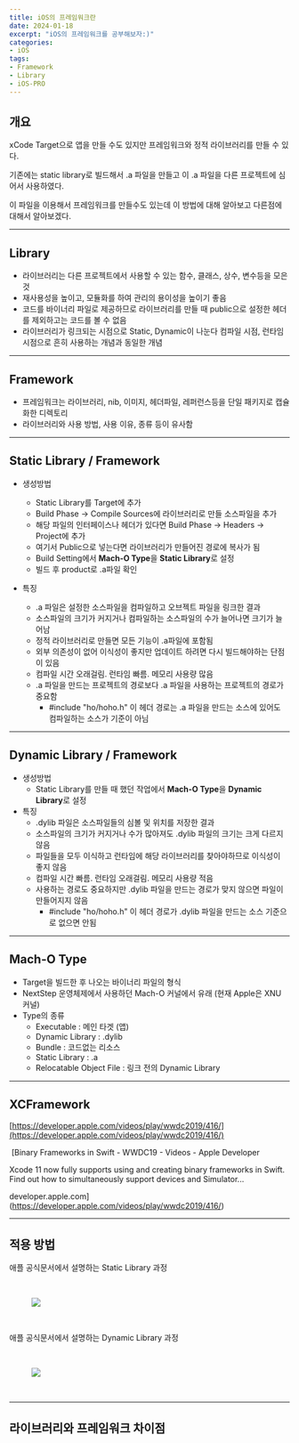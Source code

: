```yaml
---
title: iOS의 프레임워크란
date: 2024-01-18
excerpt: "iOS의 프레임워크를 공부해보자:)"
categories:
- iOS
tags:
- Framework
- Library
- iOS-PRO
---
```




## 개요

xCode Target으로 앱을 만들 수도 있지만 프레임워크와 정적 라이브러리를 만들 수 있다.

기존에는 static library로 빌드해서 .a 파일을 만들고 이 .a 파일을 다른 프로젝트에 심어서 사용하였다.

이 파일을 이용해서 프레임워크를 만들수도 있는데 이 방법에 대해 알아보고 다른점에 대해서 알아보겠다.

---

## Library

-   라이브러리는 다른 프로젝트에서 사용할 수 있는 함수, 클래스, 상수, 변수등을 모은 것
-   재사용성을 높이고, 모듈화를 하여 관리의 용이성을 높이기 좋음
-   코드를 바이너리 파일로 제공하므로 라이브러리를 만들 때 public으로 설정한 헤더를 제외하고는 코드를 볼 수 없음
-   라이브러리가 링크되는 시점으로 Static, Dynamic이 나눈다 컴파일 시점, 런타임 시점으로 흔히 사용하는 개념과 동일한 개념

---

## Framework

-   프레임워크는 라이브러리, nib, 이미지, 헤더파일, 레퍼런스등을 단일 패키지로 캡슐화한 디렉토리
-   라이브러리와 사용 방법, 사용 이유, 종류 등이 유사함

---

## Static Library / Framework

-   생성방법
    -   Static Library를 Target에 추가
    -   Build Phase -> Compile Sources에 라이브러리로 만들 소스파일을 추가
    -   해당 파일의 인터페이스나 헤더가 있다면 Build Phase -> Headers -> Project에 추가
    -   여기서 Public으로 넣는다면 라이브러리가 만들어진 경로에 복사가 됨
    -   Build Setting에서 **Mach-O Type**을 **Static Library**로 설정
    -   빌드 후 product로 .a파일 확인

-   특징
    -   .a 파일은 설정한 소스파일을 컴파일하고 오브젝트 파일을 링크한 결과
    -   소스파일의 크기가 커지거나 컴파일하는 소스파일의 수가 늘어나면 크기가 늘어남
    -   정적 라이브러리로 만들면 모든 기능이 .a파일에 포함됨
    -   외부 의존성이 없어 이식성이 좋지만 업데이트 하려면 다시 빌드해야하는 단점이 있음
    -   컴파일 시간 오래걸림. 런타임 빠름. 메모리 사용량 많음
    -   .a 파일을 만드는 프로젝트의 경로보다 .a 파일을 사용하는 프로젝트의 경로가 중요함  
        -   #include "ho/hoho.h" 이 헤더 경로는 .a 파일을 만드는 소스에 있어도 컴파일하는 소스가 기준이 아님

---

## Dynamic Library / Framework

-   생성방법
    -   Static Library를 만들 때 했던 작업에서 **Mach-O Type**을 **Dynamic Library**로 설정
-   특징
    -   .dylib 파일은 소스파일들의 심볼 및 위치를 저장한 결과
    -   소스파일의 크기가 커지거나 수가 많아져도 .dylib 파일의 크기는 크게 다르지 않음
    -   파일들을 모두 이식하고 런타임에 해당 라이브러리를 찾아야하므로 이식성이 좋지 않음
    -   컴파일 시간 빠름. 런타임 오래걸림. 메모리 사용량 적음
    -   사용하는 경로도 중요하지만 .dylib 파일을 만드는 경로가 맞지 않으면 파일이 만들어지지 않음
        -   #include "ho/hoho.h" 이 헤더 경로가 .dylib 파일을 만드는 소스 기준으로 없으면 안됨

---

## Mach-O Type

-   Target을 빌드한 후 나오는 바이너리 파일의 형식
-   NextStep 운영체제에서 사용하던 Mach-O 커널에서 유래 (현재 Apple은 XNU 커널)
-   Type의 종류
    -   Executable : 메인 타겟 (앱)
    -   Dynamic Library : .dylib
    -   Bundle : 코드없는 리소스
    -   Static Library : .a
    -   Relocatable Object File : 링크 전의 Dynamic Library

---

## XCFramework

[https://developer.apple.com/videos/play/wwdc2019/416/](https://developer.apple.com/videos/play/wwdc2019/416/)

 [Binary Frameworks in Swift - WWDC19 - Videos - Apple Developer

Xcode 11 now fully supports using and creating binary frameworks in Swift. Find out how to simultaneously support devices and Simulator...

developer.apple.com](https://developer.apple.com/videos/play/wwdc2019/416/)

---

## 적용 방법

애플 공식문서에서 설명하는 Static Library 과정

<br />

<figure>
	<a href="https://github.com/dq-QQQ/dq-QQQ.github.io/assets/79088896/95582d20-6b60-4d21-9dc9-d1ac94c953c2">
		<img src="https://github.com/dq-QQQ/dq-QQQ.github.io/assets/79088896/95582d20-6b60-4d21-9dc9-d1ac94c953c2" class="w8" />
	</a>
</figure>

<br />


애플 공식문서에서 설명하는 Dynamic Library 과정

<br />

<figure>
	<a href="https://github.com/dq-QQQ/dq-QQQ.github.io/assets/79088896/69f06383-bfad-4272-b0c5-b7f1a45e5843">
		<img src="https://github.com/dq-QQQ/dq-QQQ.github.io/assets/79088896/69f06383-bfad-4272-b0c5-b7f1a45e5843" class="w8" />
	</a>
</figure>

<br />




---

## 라이브러리와 프레임워크 차이점